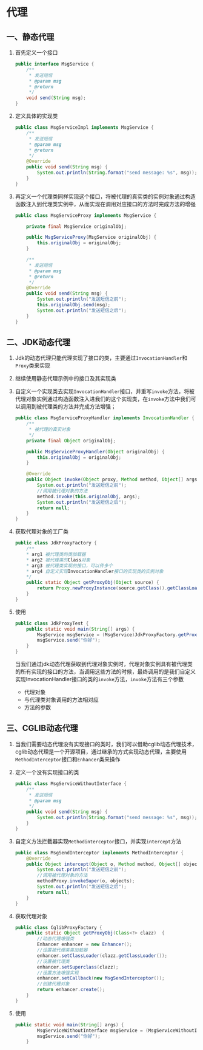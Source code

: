 # 代理

## 一、静态代理

1. 首先定义一个接口

   ```java
   public interface MsgService {
       /**
        * 发送短信
        * @param msg
        * @return
        */
       void send(String msg);
   }
   ```

2. 定义具体的实现类

   ```java
   public class MsgServiceImpl implements MsgService {
       /**
        * 发送短信
        * @param msg
        * @return
        */
       @Override
       public void send(String msg) {
           System.out.println(String.format("send message: %s", msg));
       }
   }
   ```

3. 再定义一个代理类同样实现这个接口，将被代理的真实类的实例对象通过构造函数注入到代理类实例中，从而实现在调用对应接口的方法时完成方法的增强

   ```java
   public class MsgServiceProxy implements MsgService {
   
       private final MsgService originalObj;
   
       public MsgServiceProxy(MsgService originalObj) {
           this.originalObj = originalObj;
       }
   
       /**
        * 发送短信
        * @param msg
        * @return
        */
       @Override
       public void send(String msg) {
           System.out.println("发送短信之前");
           this.originalObj.send(msg);
           System.out.println("发送短信之后");
       }
   }
   ```

## 二、JDK动态代理

1. Jdk的动态代理只能代理实现了接口的类，主要通过`InvocationHandler`和`Proxy`类来实现

2. 继续使用静态代理示例中的接口及其实现类

3. 自定义一个实现类去实现`InvocationHandler`接口，并重写`invoke`方法，将被代理对象实例通过构造函数注入进我们的这个实现类，在`invoke`方法中我们可以调用到被代理类的方法并完成方法增强；

   ```java
   public class MsgServiceProxyHandler implements InvocationHandler {
       /**
        * 被代理的真实对象
        */
       private final Object originalObj;
   
       public MsgServiceProxyHandler(Object originalObj) {
           this.originalObj = originalObj;
       }
   
       @Override
       public Object invoke(Object proxy, Method method, Object[] args) throws Throwable {
           System.out.println("发送短信之前");
           //调用被代理对象的方法
           method.invoke(this.originalObj, args);
           System.out.println("发送短信之后");
           return null;
       }
   }
   ```

4. 获取代理对象的工厂类

   ```java
   public class JdkProxyFactory {
       /**
       * arg1 被代理类的类加载器
       * arg2 被代理类的Class对象
       * arg3 被代理类实现的接口，可以传多个
       * arg4 自定义实现InvocationHandler接口的实现类的实例对象
       */
       public static Object getProxyObj(Object source) {
           return Proxy.newProxyInstance(source.getClass().getClassLoader(), source.getClass().getInterfaces(), new MsgServiceProxyHandler(source));
       }
   }
   ```

5. 使用

   ```java
   public class JdkProxyTest {
       public static void main(String[] args) {
           MsgService msgService = (MsgService)JdkProxyFactory.getProxyObj(new MsgServiceImpl());
           msgService.send("你好");
       }
   }
   ```

   当我们通过jdk动态代理获取到代理对象实例时，代理对象实例具有被代理类的所有实现的接口的方法，当调用这些方法的时候，最终调用的是我们自定义实现InvocationHandler接口的类的`invoke`方法，`invoke`方法有三个参数

   - 代理对象
   - 与代理类对象调用的方法相对应
   - 方法的参数

## 三、CGLIB动态代理

1. 当我们需要动态代理没有实现接口的类时，我们可以借助cglib动态代理技术，cglib动态代理是一个开源项目，通过继承的方式实现动态代理，主要使用`MethodInterceptor`接口和`Enhancer`类来操作

2. 定义一个没有实现接口的类

   ```java
   public class MsgServiceWithoutInterface {
       /**
        * 发送短信
        * @param msg
        */
       public void send(String msg) {
           System.out.println(String.format("send message: %s", msg));
       }
   }
   ```

3. 自定义方法拦截器实现`Methodinterceptor`接口，并实现`intercept`方法

   ```java
   public class MsgSendInterceptor implements MethodInterceptor {
       @Override
       public Object intercept(Object o, Method method, Object[] objects, MethodProxy methodProxy) throws Throwable {
           System.out.println("发送短信之前");
           //调用被代理对象的方法
           methodProxy.invokeSuper(o, objects);
           System.out.println("发送短信之后");
           return null;
       }
   }
   ```

4. 获取代理对象

   ```java
   public class CglibProxyFactory {
       public static Object getProxyObj(Class<?> clazz)  {
           //动态代理增强类
           Enhancer enhancer = new Enhancer();
           //设置被代理类类加载器
           enhancer.setClassLoader(clazz.getClassLoader());
           //设置被代理类
           enhancer.setSuperclass(clazz);
           //设置方法增强实现
           enhancer.setCallback(new MsgSendInterceptor());
           //创建代理对象
           return enhancer.create();
       }
   }
   ```

5. 使用

   ```java
   public static void main(String[] args) {
           MsgServiceWithoutInterface msgService = (MsgServiceWithoutInterface)CglibProxyFactory.getProxyObj(MsgServiceWithoutInterface.class);
           msgService.send("你好");
       }
   ```

   